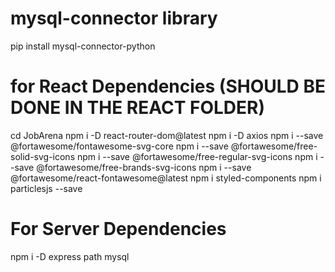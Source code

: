 # mysql-connector library

pip install mysql-connector-python

# for React Dependencies (SHOULD BE DONE IN THE REACT FOLDER)

cd JobArena
npm i -D react-router-dom@latest
npm i -D axios
npm i --save @fortawesome/fontawesome-svg-core
npm i --save @fortawesome/free-solid-svg-icons
npm i --save @fortawesome/free-regular-svg-icons
npm i --save @fortawesome/free-brands-svg-icons
npm i --save @fortawesome/react-fontawesome@latest
npm i styled-components
npm i particlesjs --save

# For Server Dependencies

npm i -D express path mysql

